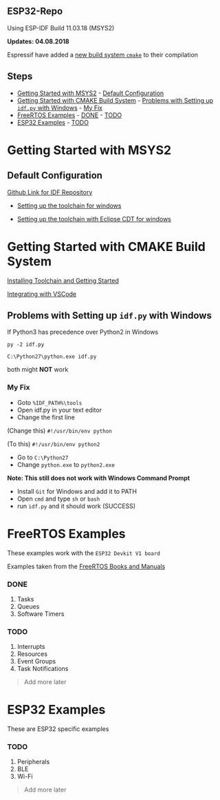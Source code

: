 ## ESP32-Repo

Using ESP-IDF Build 11.03.18 (MSYS2)

**Updates: 04.08.2018**

Espressif have added a [new build system `cmake`](https://docs.espressif.com/projects/esp-idf/en/feature-cmake/get-started/) to their compilation


## Steps

- [Getting Started with MSYS2](#getting-started-with-msys2)
        - [Default Configuration](#default-configuration)
- [Getting Started with CMAKE Build System](#getting-started-with-cmake-build-system)
        - [Problems with Setting up `idf.py` with Windows](#problems-with-setting-up-idfpy-with-windows)
                - [My Fix](#my-fix)
- [FreeRTOS Examples](#freertos-examples)
                - [DONE](#done)
                - [TODO](#todo)
- [ESP32 Examples](#esp32-examples)
                - [TODO](#todo)


# Getting Started with MSYS2

## Default Configuration

[Github Link for IDF Repository](https://github.com/espressif/esp-idf)

* [Setting up the toolchain for windows](https://esp-idf.readthedocs.io/en/latest/get-started/windows-setup.html)

* [Setting up the toolchain with Eclipse CDT for windows](https://esp-idf.readthedocs.io/en/v2.0/eclipse-setup-windows.html#eclipse-windows-setup)

# Getting Started with CMAKE Build System

[Installing Toolchain and Getting Started](https://docs.espressif.com/projects/esp-idf/en/feature-cmake/get-started/)

[Integrating with VSCode](https://github.com/Deous/VSC-Guide-for-esp32)

## Problems with Setting up `idf.py` with Windows

If Python3 has precedence over Python2 in Windows

`py -2 idf.py`

`C:\Python27\python.exe idf.py`

both might **NOT** work

### My Fix

- Goto `%IDF_PATH%\tools`
- Open idf.py in your text editor
- Change the first line

(Change this)
`#!/usr/bin/env python`

(To this)
`#!/usr/bin/env python2` 

- Go to `C:\Python27`
- Change `python.exe` to `python2.exe`

**Note: This still does not work with Windows Command Prompt**

- Install `Git` for Windows and add it to PATH
- Open `cmd` and type `sh` or `bash`
- run `idf.py` and it should work (SUCCESS)

# FreeRTOS Examples

These examples work with the `ESP32 Devkit V1 board`

Examples taken from the [FreeRTOS Books and Manuals](https://www.freertos.org/Documentation/RTOS_book.html)

### DONE

1. Tasks
2. Queues
3. Software Timers

### TODO

1. Interrupts
1. Resources
1. Event Groups
1. Task Notifications

> Add more later

# ESP32 Examples

These are ESP32 specific examples

### TODO

1. Peripherals
1. BLE
1. Wi-Fi

> Add more later
